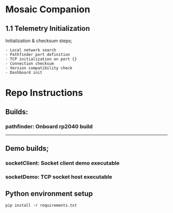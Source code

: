 
# **Mosaic Companion**

## **1.1 Telemetry Initialization**

Initialization & checksum steps;
```
- Local network search
- Pathfinder port definition
- TCP initialization on port {}
- Connection checksum
- Version compatibility check
- Dashboard init
```

# **Repo Instructions**

## **Builds:**
### **pathfinder**: Onboard rp2040 build

---

## **Demo builds;**
### **socketClient**: Socket client demo executable
### **socketDemo**: TCP socket host executable

## Python environment setup

```
pip install -r requirements.txt
```